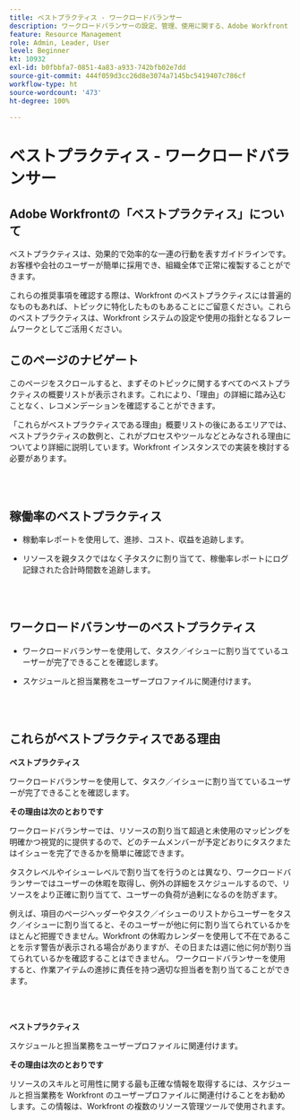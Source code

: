 ```yaml
---
title: ベストプラクティス - ワークロードバランサー
description: ワークロードバランサーの設定、管理、使用に関する、Adobe Workfront のエキスパートによるベストプラクティスの推奨事項について説明します。
feature: Resource Management
role: Admin, Leader, User
level: Beginner
kt: 10932
exl-id: b0fbbfa7-0851-4a83-a933-742bfb02e7dd
source-git-commit: 444f059d3cc26d8e3074a7145bc5419407c786cf
workflow-type: ht
source-wordcount: '473'
ht-degree: 100%

---
```


# ベストプラクティス - ワークロードバランサー

## Adobe Workfrontの「ベストプラクティス」について

ベストプラクティスは、効果的で効率的な一連の行動を表すガイドラインです。お客様や会社のユーザーが簡単に採用でき、組織全体で正常に複製することができます。

これらの推奨事項を確認する際は、Workfront のベストプラクティスには普遍的なものもあれば、トピックに特化したものもあることにご留意ください。これらのベストプラクティスは、Workfront システムの設定や使用の指針となるフレームワークとしてご活用ください。

## このページのナビゲート

このページをスクロールすると、まずそのトピックに関するすべてのベストプラクティスの概要リストが表示されます。これにより、「理由」の詳細に踏み込むことなく、レコメンデーションを確認することができます。

「これらがベストプラクティスである理由」概要リストの後にあるエリアでは、ベストプラクティスの数例と、これがプロセスやツールなどとみなされる理由についてより詳細に説明しています。Workfront インスタンスでの実装を検討する必要があります。

</br>
</br>

## 稼働率のベストプラクティス

* 稼動率レポートを使用して、進捗、コスト、収益を追跡します。

* リソースを親タスクではなく子タスクに割り当てて、稼働率レポートにログ記録された合計時間数を追跡します。

</br>
</br>


## ワークロードバランサーのベストプラクティス

* ワークロードバランサーを使用して、タスク／イシューに割り当てているユーザーが完了できることを確認します。

* スケジュールと担当業務をユーザープロファイルに関連付けます。

</br>
</br>


## これらがベストプラクティスである理由

**ベストプラクティス**

ワークロードバランサーを使用して、タスク／イシューに割り当てているユーザーが完了できることを確認します。



**その理由は次のとおりです**

ワークロードバランサーでは、リソースの割り当て超過と未使用のマッピングを明確かつ視覚的に提供するので、どのチームメンバーが予定どおりにタスクまたはイシューを完了できるかを簡単に確認できます。



タスクレベルやイシューレベルで割り当てを行うのとは異なり、ワークロードバランサーではユーザーの休暇を取得し、例外の詳細をスケジュールするので、リソースをより正確に割り当てて、ユーザーの負荷が過剰になるのを防ぎます。



例えば、項目のページヘッダーやタスク／イシューのリストからユーザーをタスク／イシューに割り当てると、そのユーザーが他に何に割り当てられているかをほとんど把握できません。Workfront の休暇カレンダーを使用して不在であることを示す警告が表示される場合がありますが、その日または週に他に何が割り当てられているかを確認することはできません。 ワークロードバランサーを使用すると、作業アイテムの進捗に責任を持つ適切な担当者を割り当てることができます。


</br>
</br>

**ベストプラクティス**

スケジュールと担当業務をユーザープロファイルに関連付けます。



**その理由は次のとおりです**

リソースのスキルと可用性に関する最も正確な情報を取得するには、スケジュールと担当業務を Workfront のユーザープロファイルに関連付けることをお勧めします。この情報は、Workfront の複数のリソース管理ツールで使用されます。
